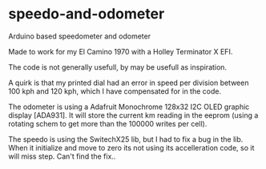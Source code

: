 # speedo-and-odometer
Arduino based speedometer and odometer

Made to work for my El Camino 1970 with a Holley Terminator X EFI.

The code is not generally usefull, by may be usefull as inspiration.

A quirk is that my printed dial had an error in speed per division between 100 kph and 120 kph, which I have compensated for in the code. 

The odometer is using a Adafruit Monochrome 128x32 I2C OLED graphic display [ADA931].
It will store the current km reading in the eeprom (using a rotating schem to get more than the 100000 writes per cell).

The speedo is using the SwitechX25 lib, but I had to fix a bug in the lib. When it initialize and move to zero its not using its accelleration code, so it will miss step. Can't find the fix..



